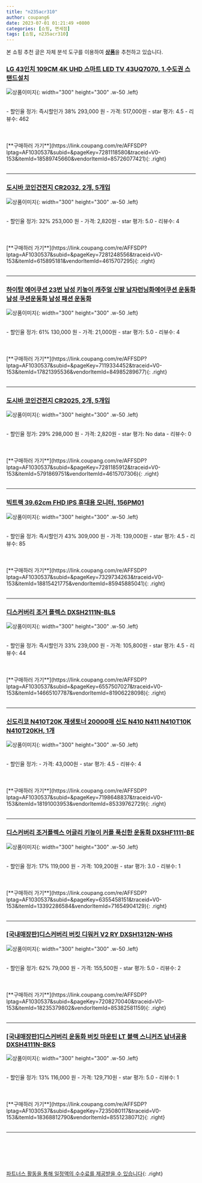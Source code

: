 ```yaml
---
title: "n235acr310"
author: coupang6
date: 2023-07-01 01:21:49 +0800
categories: [쇼핑, 면세점]
tags: [쇼핑, n235acr310]
---
```


본 쇼핑 추천 글은 자체 분석 도구를 이용하여 [**상품**](https://link.coupang.com/a/bao1ui)을 추천하고 있습니다.

### [LG 43인치 109CM 4K UHD 스마트 LED TV 43UQ7070, 1.수도권 스탠드설치](https://link.coupang.com/re/AFFSDP?lptag=AF1030537&subid=&pageKey=7281118580&traceid=V0-153&itemId=18589745660&vendorItemId=85726077421)

![상품이미지](https://thumbnail10.coupangcdn.com/thumbnails/remote/230x230ex/image/vendor_inventory/863d/2d2ecccf060c222886a7818fcf5ae16d3ca21e753c039ef596feadb4d031.png){: width="300" height="300" .w-50 .left}


<br>
- 할인율 정가: 즉시할인가 38%  293,000   원
- 가격: 517,000원
- star 평가: 4.5
- 리뷰수: 462
<br>
<br>
<br>
<br>
[**구매하러 가기**](https://link.coupang.com/re/AFFSDP?lptag=AF1030537&subid=&pageKey=7281118580&traceid=V0-153&itemId=18589745660&vendorItemId=85726077421){: .right}
<br>
<br>

---

### [도시바 코인건전지 CR2032, 2개, 5개입](https://link.coupang.com/re/AFFSDP?lptag=AF1030537&subid=&pageKey=7281248556&traceid=V0-153&itemId=615895181&vendorItemId=4615707295)

![상품이미지](https://thumbnail6.coupangcdn.com/thumbnails/remote/230x230ex/image/retail/images/8989019075706-c7c98689-1a5d-424c-9d7b-5a83389855e9.jpg){: width="300" height="300" .w-50 .left}


<br>
- 할인율 정가: 32%  253,000   원
- 가격: 2,820원
- star 평가: 5.0
- 리뷰수: 4
<br>
<br>
<br>
<br>
[**구매하러 가기**](https://link.coupang.com/re/AFFSDP?lptag=AF1030537&subid=&pageKey=7281248556&traceid=V0-153&itemId=615895181&vendorItemId=4615707295){: .right}
<br>
<br>

---

### [하이탑 에어쿠션 23번 남성 키높이 캐주얼 신발 남자런닝화에어쿠션 운동화 남성 쿠션운동화 남성 패션 운동화](https://link.coupang.com/re/AFFSDP?lptag=AF1030537&subid=&pageKey=7119334452&traceid=V0-153&itemId=17821395536&vendorItemId=84985289677)

![상품이미지](https://thumbnail10.coupangcdn.com/thumbnails/remote/230x230ex/image/vendor_inventory/3753/6e368430651806cf0e14a9a2e7c412b45ca77988687eac4057a16b5e33b9.jpg){: width="300" height="300" .w-50 .left}


<br>
- 할인율 정가: 61%  130,000   원
- 가격: 21,000원
- star 평가: 5.0
- 리뷰수: 4
<br>
<br>
<br>
<br>
[**구매하러 가기**](https://link.coupang.com/re/AFFSDP?lptag=AF1030537&subid=&pageKey=7119334452&traceid=V0-153&itemId=17821395536&vendorItemId=84985289677){: .right}
<br>
<br>

---

### [도시바 코인건전지 CR2025, 2개, 5개입](https://link.coupang.com/re/AFFSDP?lptag=AF1030537&subid=&pageKey=7281185912&traceid=V0-153&itemId=5791869751&vendorItemId=4615707306)

![상품이미지](https://thumbnail10.coupangcdn.com/thumbnails/remote/230x230ex/image/retail/images/857835847605031-e0fa7985-fc1e-4aea-999e-f2c220f9d5f9.jpg){: width="300" height="300" .w-50 .left}


<br>
- 할인율 정가: 29%  298,000   원
- 가격: 2,820원
- star 평가: No data
- 리뷰수: 0
<br>
<br>
<br>
<br>
[**구매하러 가기**](https://link.coupang.com/re/AFFSDP?lptag=AF1030537&subid=&pageKey=7281185912&traceid=V0-153&itemId=5791869751&vendorItemId=4615707306){: .right}
<br>
<br>

---

### [빅트랙 39.62cm FHD IPS 휴대용 모니터, 156PM01](https://link.coupang.com/re/AFFSDP?lptag=AF1030537&subid=&pageKey=7329734263&traceid=V0-153&itemId=18815421775&vendorItemId=85945885041)

![상품이미지](https://thumbnail10.coupangcdn.com/thumbnails/remote/230x230ex/image/retail/images/1670131706277199-308d690e-99de-4acd-b824-f8041d9e723e.png){: width="300" height="300" .w-50 .left}


<br>
- 할인율 정가: 즉시할인가 43%  309,000   원
- 가격: 139,000원
- star 평가: 4.5
- 리뷰수: 85
<br>
<br>
<br>
<br>
[**구매하러 가기**](https://link.coupang.com/re/AFFSDP?lptag=AF1030537&subid=&pageKey=7329734263&traceid=V0-153&itemId=18815421775&vendorItemId=85945885041){: .right}
<br>
<br>

---

### [디스커버리 조거 플렉스 DXSH2111N-BLS](https://link.coupang.com/re/AFFSDP?lptag=AF1030537&subid=&pageKey=6557507027&traceid=V0-153&itemId=14665107787&vendorItemId=81906228098)

![상품이미지](https://thumbnail9.coupangcdn.com/thumbnails/remote/230x230ex/image/vendor_inventory/209f/5d9a4ac8b23294848b0a96a87e206cbbe13fe49b20574477b7e3776e6c7a.jpg){: width="300" height="300" .w-50 .left}


<br>
- 할인율 정가: 즉시할인가 33%  239,000   원
- 가격: 105,800원
- star 평가: 4.5
- 리뷰수: 44
<br>
<br>
<br>
<br>
[**구매하러 가기**](https://link.coupang.com/re/AFFSDP?lptag=AF1030537&subid=&pageKey=6557507027&traceid=V0-153&itemId=14665107787&vendorItemId=81906228098){: .right}
<br>
<br>

---

### [신도리코 N410T20K 재생토너 20000매 신도 N410 N411 N410T10K N410T20KH, 1개](https://link.coupang.com/re/AFFSDP?lptag=AF1030537&subid=&pageKey=7198648837&traceid=V0-153&itemId=18191003953&vendorItemId=85339762729)

![상품이미지](https://thumbnail9.coupangcdn.com/thumbnails/remote/230x230ex/image/vendor_inventory/9e04/86688478bebfaace63adc0aa870a4a7012e7c4b2ce1e1dffee3f03de47fb.jpg){: width="300" height="300" .w-50 .left}


<br>
- 할인율 정가: 
- 가격: 43,000원
- star 평가: 4.5
- 리뷰수: 4
<br>
<br>
<br>
<br>
[**구매하러 가기**](https://link.coupang.com/re/AFFSDP?lptag=AF1030537&subid=&pageKey=7198648837&traceid=V0-153&itemId=18191003953&vendorItemId=85339762729){: .right}
<br>
<br>

---

### [디스커버리 조거플렉스 어글리 키높이 커플 푹신한 운동화 DXSHF1111-BE](https://link.coupang.com/re/AFFSDP?lptag=AF1030537&subid=&pageKey=6355458151&traceid=V0-153&itemId=13392286584&vendorItemId=71654904129)

![상품이미지](https://thumbnail7.coupangcdn.com/thumbnails/remote/230x230ex/image/vendor_inventory/5b3b/520e558ebe80ef876375373ffd40df0389717a1c6e0bb9f6dc7aa4634376.jpg){: width="300" height="300" .w-50 .left}


<br>
- 할인율 정가: 17%  119,000   원
- 가격: 109,200원
- star 평가: 3.0
- 리뷰수: 1
<br>
<br>
<br>
<br>
[**구매하러 가기**](https://link.coupang.com/re/AFFSDP?lptag=AF1030537&subid=&pageKey=6355458151&traceid=V0-153&itemId=13392286584&vendorItemId=71654904129){: .right}
<br>
<br>

---

### [[국내매장판]디스커버리 버킷 디워커 V2 RY DXSH1312N-WHS](https://link.coupang.com/re/AFFSDP?lptag=AF1030537&subid=&pageKey=7208270040&traceid=V0-153&itemId=18235379802&vendorItemId=85382581159)

![상품이미지](https://thumbnail10.coupangcdn.com/thumbnails/remote/230x230ex/image/vendor_inventory/3fda/dc896b62db7bdd6ddfc3f3470a02d32eb6ce72afc34bf5c75734c187192f.jpg){: width="300" height="300" .w-50 .left}


<br>
- 할인율 정가: 62%  79,000   원
- 가격: 155,500원
- star 평가: 5.0
- 리뷰수: 2
<br>
<br>
<br>
<br>
[**구매하러 가기**](https://link.coupang.com/re/AFFSDP?lptag=AF1030537&subid=&pageKey=7208270040&traceid=V0-153&itemId=18235379802&vendorItemId=85382581159){: .right}
<br>
<br>

---

### [[국내매장판]디스커버리 운동화 버킷 마운틴 LT 블랙 스니커즈 남녀공용 DXSH4111N-BKS](https://link.coupang.com/re/AFFSDP?lptag=AF1030537&subid=&pageKey=7235080117&traceid=V0-153&itemId=18368812790&vendorItemId=85512380712)

![상품이미지](https://thumbnail8.coupangcdn.com/thumbnails/remote/230x230ex/image/vendor_inventory/5b0d/6b8d4499627388045f70ac3cf6b4f4f03c40ba6905e93b4bc2ae35c96ced.jpg){: width="300" height="300" .w-50 .left}


<br>
- 할인율 정가: 13%  116,000   원
- 가격: 129,710원
- star 평가: 5.0
- 리뷰수: 1
<br>
<br>
<br>
<br>
[**구매하러 가기**](https://link.coupang.com/re/AFFSDP?lptag=AF1030537&subid=&pageKey=7235080117&traceid=V0-153&itemId=18368812790&vendorItemId=85512380712){: .right}
<br>
<br>

---
<br><br><br><br><br> [파트너스 활동을 통해 일정액의 수수료를 제공받을 수 있습니다](https://link.coupang.com/a/bao1ui){: .right}
